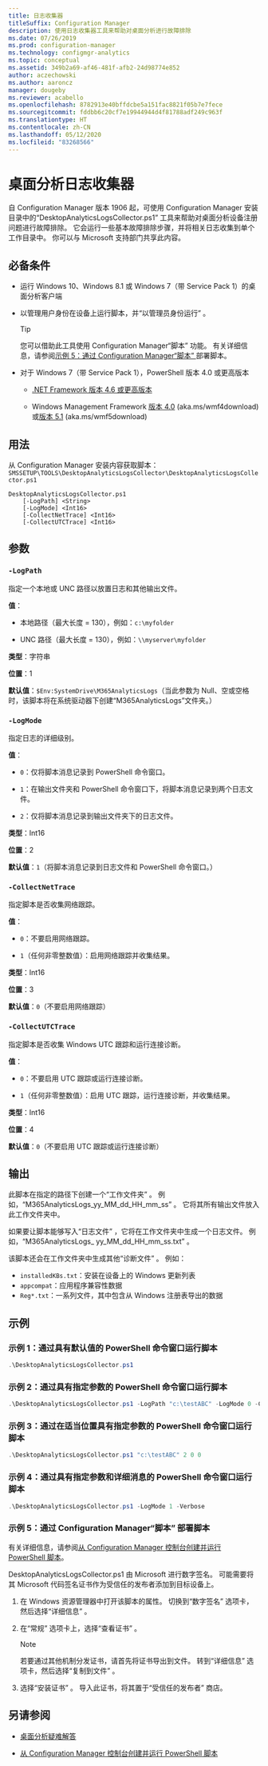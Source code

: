 ```yaml
---
title: 日志收集器
titleSuffix: Configuration Manager
description: 使用日志收集器工具来帮助对桌面分析进行故障排除
ms.date: 07/26/2019
ms.prod: configuration-manager
ms.technology: configmgr-analytics
ms.topic: conceptual
ms.assetid: 349b2a69-af46-481f-afb2-24d98774e852
author: aczechowski
ms.author: aaroncz
manager: dougeby
ms.reviewer: acabello
ms.openlocfilehash: 8782913e40bffdcbe5a151fac8821f05b7e7fece
ms.sourcegitcommit: fddbb6c20cf7e19944944d4f81788adf249c963f
ms.translationtype: HT
ms.contentlocale: zh-CN
ms.lasthandoff: 05/12/2020
ms.locfileid: "83268566"
---
```

# <a name="desktop-analytics-log-collector"></a>桌面分析日志收集器

自 Configuration Manager 版本 1906 起，可使用 Configuration Manager 安装目录中的“DesktopAnalyticsLogsCollector.ps1”  工具来帮助对桌面分析设备注册问题进行故障排除。 它会运行一些基本故障排除步骤，并将相关日志收集到单个工作目录中。 你可以与 Microsoft 支持部门共享此内容。


## <a name="prerequisites"></a>必备条件

- 运行 Windows 10、Windows 8.1 或 Windows 7（带 Service Pack 1）的桌面分析客户端

- 以管理用户身份在设备上运行脚本，并“以管理员身份运行”  。

    > [!Tip]
    > 您可以借助此工具使用 Configuration Manager“脚本”  功能。 有关详细信息，请参阅[示例 5：通过 Configuration Manager“脚本”  ](#bkmk_ex5)部署脚本。

- 对于 Windows 7（带 Service Pack 1），PowerShell 版本 4.0 或更高版本
    - [.NET Framework 版本 4.6 或更高版本](https://dotnet.microsoft.com/download/dotnet-framework)

    - Windows Management Framework [版本 4.0](https://support.microsoft.com/help/2819745) (aka.ms/wmf4download) 或[版本 5.1](https://www.microsoft.com/download/details.aspx?id=54616) (aka.ms/wmf5download)

## <a name="usage"></a>用法

从 Configuration Manager 安装内容获取脚本： `SMSSETUP\TOOLS\DesktopAnalyticsLogsCollector\DesktopAnalyticsLogsCollector.ps1`

``` Syntax
DesktopAnalyticsLogsCollector.ps1
    [-LogPath] <String>
    [-LogMode] <Int16>
    [-CollectNetTrace] <Int16>
    [-CollectUTCTrace] <Int16>
```

## <a name="parameters"></a>参数

### `-LogPath`

指定一个本地或 UNC 路径以放置日志和其他输出文件。

**值**：

- 本地路径（最大长度 = 130），例如：`c:\myfolder`

- UNC 路径（最大长度 = 130），例如：`\\myserver\myfolder`

**类型**：字符串

**位置**：1

**默认值**：`$Env:SystemDrive\M365AnalyticsLogs`（当此参数为 Null、空或空格时，该脚本将在系统驱动器下创建“M365AnalyticsLogs”文件夹。）

### `-LogMode`

指定日志的详细级别。

**值**：

- `0`：仅将脚本消息记录到 PowerShell 命令窗口。

- `1`：在输出文件夹和 PowerShell 命令窗口下，将脚本消息记录到两个日志文件。

- `2`：仅将脚本消息记录到输出文件夹下的日志文件。

**类型**：Int16

**位置**：2

**默认值**：`1`（将脚本消息记录到日志文件和 PowerShell 命令窗口。）

### `-CollectNetTrace`

指定脚本是否收集网络跟踪。

**值**：

- `0`：不要启用网络跟踪。

- `1`（任何非零整数值）：启用网络跟踪并收集结果。

**类型**：Int16

**位置**：3

**默认值**：`0`（不要启用网络跟踪）

### `-CollectUTCTrace`

指定脚本是否收集 Windows UTC 跟踪和运行连接诊断。

**值**：

- `0`：不要启用 UTC 跟踪或运行连接诊断。

- `1`（任何非零整数值）：启用 UTC 跟踪，运行连接诊断，并收集结果。

**类型**：Int16

**位置**：4

**默认值**：`0`（不要启用 UTC 跟踪或运行连接诊断）


## <a name="output"></a>输出

此脚本在指定的路径下创建一个“工作文件夹”  。 例如，“M365AnalyticsLogs_yy_MM_dd_HH_mm_ss”  。 它将其所有输出文件放入此工作文件夹中。

如果要让脚本能够写入“日志文件”  ，它将在工作文件夹中生成一个日志文件。 例如，“M365AnalyticsLogs_ yy_MM_dd_HH_mm_ss.txt”  。

该脚本还会在工作文件夹中生成其他“诊断文件”  。 例如：

- `installedKBs.txt`：安装在设备上的 Windows 更新列表
- `appcompat`：应用程序兼容性数据
- `Reg*.txt`：一系列文件，其中包含从 Windows 注册表导出的数据


## <a name="examples"></a>示例

### <a name="example-1-run-script-via-powershell-command-window-with-default-values"></a><a name="bkmk_ex1"></a> 示例 1：通过具有默认值的 PowerShell 命令窗口运行脚本

```PowerShell
.\DesktopAnalyticsLogsCollector.ps1
```

### <a name="example-2-run-script-via-powershell-command-window-with-specified-parameters"></a><a name="bkmk_ex2"></a> 示例 2：通过具有指定参数的 PowerShell 命令窗口运行脚本

```PowerShell
.\DesktopAnalyticsLogsCollector.ps1 -LogPath "c:\testABC" -LogMode 0 -CollectNetTrace 0 -CollectUTCTrace 0
```

### <a name="example-3-run-script-via-powershell-command-window-with-specified-parameters-in-position"></a><a name="bkmk_ex3"></a> 示例 3：通过在适当位置具有指定参数的 PowerShell 命令窗口运行脚本

```PowerShell
.\DesktopAnalyticsLogsCollector.ps1 "c:\testABC" 2 0 0
```

### <a name="example-4-run-script-via-powershell-command-window-with-specified-parameter-and-verbose-messages"></a><a name="bkmk_ex4"></a> 示例 4：通过具有指定参数和详细消息的 PowerShell 命令窗口运行脚本

```PowerShell
.\DesktopAnalyticsLogsCollector.ps1 -LogMode 1 -Verbose
```

### <a name="example-5-deploy-script-via-configuration-manager-scripts"></a><a name="bkmk_ex5"></a> 示例 5：通过 Configuration Manager“脚本”  部署脚本

有关详细信息，请参阅[从 Configuration Manager 控制台创建并运行 PowerShell 脚本](../apps/deploy-use/create-deploy-scripts.md)。

DesktopAnalyticsLogsCollector.ps1 由 Microsoft 进行数字签名。 可能需要将其 Microsoft 代码签名证书作为受信任的发布者添加到目标设备上。

1. 在 Windows 资源管理器中打开该脚本的属性。 切换到“数字签名”  选项卡，然后选择“详细信息”  。

2. 在“常规”  选项卡上，选择“查看证书”  。

    > [!Note]
    > 若要通过其他机制分发证书，请首先将证书导出到文件。 转到“详细信息”  选项卡，然后选择“复制到文件”  。

3. 选择“安装证书”  。 导入此证书，将其置于“受信任的发布者”  商店。


## <a name="see-also"></a>另请参阅

- [桌面分析疑难解答](troubleshooting.md)

- [从 Configuration Manager 控制台创建并运行 PowerShell 脚本](../apps/deploy-use/create-deploy-scripts.md)
